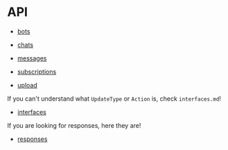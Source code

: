 # API

* [bots](bots.md)

* [chats](chats.md)

* [messages](messages.md)

* [subscriptions](subscriptions.md)

* [upload](upload.md)

If you can't understand what `UpdateType` or `Action` is, check `interfaces.md`!

* [interfaces](interfaces.md)

If you are looking for responses, here they are!

* [responses](responses.md)
